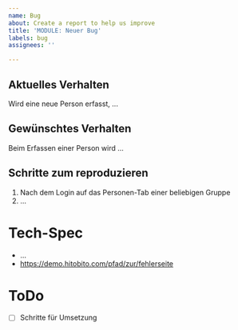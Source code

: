 ```yaml
---
name: Bug
about: Create a report to help us improve
title: 'MODULE: Neuer Bug'
labels: bug
assignees: ''

---
```


## Aktuelles Verhalten

Wird eine neue Person erfasst, ...

## Gewünschtes Verhalten

Beim Erfassen einer Person wird ...

## Schritte zum reproduzieren

1. Nach dem Login auf das Personen-Tab einer beliebigen Gruppe
2. ...

# Tech-Spec

- ...
- https://demo.hitobito.com/pfad/zur/fehlerseite

# ToDo

- [ ] Schritte für Umsetzung
